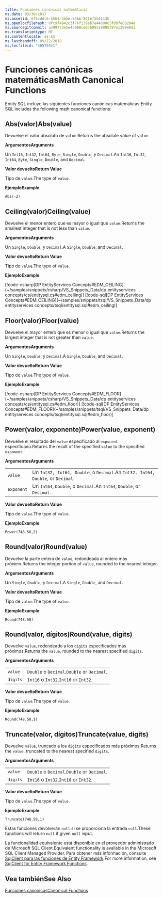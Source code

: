 ```yaml
---
title: Funciones canónicas matemáticas
ms.date: 03/30/2017
ms.assetid: 6f6cddc6-b561-4ebe-84b6-841ef5b4113b
ms.openlocfilehash: 0fc9f4942c3f76f139ab7e4400005f0bfe80204e
ms.sourcegitcommit: ad99773e5e45068ce03b99518008397e1299e0d1
ms.translationtype: MT
ms.contentlocale: es-ES
ms.lasthandoff: 09/22/2018
ms.locfileid: "46579341"
---
```

# <a name="math-canonical-functions"></a><span data-ttu-id="12038-102">Funciones canónicas matemáticas</span><span class="sxs-lookup"><span data-stu-id="12038-102">Math Canonical Functions</span></span>

<span data-ttu-id="12038-103">Entity SQL incluye las siguientes funciones canónicas matemáticas:</span><span class="sxs-lookup"><span data-stu-id="12038-103">Entity SQL includes the following math canonical functions:</span></span>
  
## <a name="absvalue"></a><span data-ttu-id="12038-104">Abs(valor)</span><span class="sxs-lookup"><span data-stu-id="12038-104">Abs(value)</span></span>

<span data-ttu-id="12038-105">Devuelve el valor absoluto de `value`.</span><span class="sxs-lookup"><span data-stu-id="12038-105">Returns the absolute value of `value`.</span></span>

<span data-ttu-id="12038-106">**Argumentos**</span><span class="sxs-lookup"><span data-stu-id="12038-106">**Arguments**</span></span>

<span data-ttu-id="12038-107">Un `Int16`, `Int32`, `Int64`, `Byte`, `Single`, `Double`, y `Decimal`.</span><span class="sxs-lookup"><span data-stu-id="12038-107">An `Int16`, `Int32`, `Int64`, `Byte`, `Single`, `Double`, and `Decimal`.</span></span>

<span data-ttu-id="12038-108">**Valor devuelto**</span><span class="sxs-lookup"><span data-stu-id="12038-108">**Return Value**</span></span>

<span data-ttu-id="12038-109">Tipo de `value`.</span><span class="sxs-lookup"><span data-stu-id="12038-109">The type of `value`.</span></span>

<span data-ttu-id="12038-110">**Ejemplo**</span><span class="sxs-lookup"><span data-stu-id="12038-110">**Example**</span></span>

`Abs(-2)`

## <a name="ceilingvalue"></a><span data-ttu-id="12038-111">Ceiling(valor)</span><span class="sxs-lookup"><span data-stu-id="12038-111">Ceiling(value)</span></span>

<span data-ttu-id="12038-112">Devuelve el menor entero que es mayor o igual que `value`.</span><span class="sxs-lookup"><span data-stu-id="12038-112">Returns the smallest integer that is not less than `value`.</span></span>

<span data-ttu-id="12038-113">**Argumentos**</span><span class="sxs-lookup"><span data-stu-id="12038-113">**Arguments**</span></span>

<span data-ttu-id="12038-114">Un `Single`, `Double`, y `Decimal`.</span><span class="sxs-lookup"><span data-stu-id="12038-114">A `Single`, `Double`, and `Decimal`.</span></span>

<span data-ttu-id="12038-115">**Valor devuelto**</span><span class="sxs-lookup"><span data-stu-id="12038-115">**Return Value**</span></span>

<span data-ttu-id="12038-116">Tipo de `value`.</span><span class="sxs-lookup"><span data-stu-id="12038-116">The type of `value`.</span></span>

<span data-ttu-id="12038-117">**Ejemplo**</span><span class="sxs-lookup"><span data-stu-id="12038-117">**Example**</span></span>

[!code-csharp[DP EntityServices Concepts#EDM_CEILING](~/samples/snippets/csharp/VS_Snippets_Data/dp entityservices concepts/cs/entitysql.cs#edm_ceiling)]
[!code-sql[DP EntityServices Concepts#EDM_CEILING](~/samples/snippets/tsql/VS_Snippets_Data/dp entityservices concepts/tsql/entitysql.sql#edm_ceiling)]

## <a name="floorvalue"></a><span data-ttu-id="12038-118">Floor(valor)</span><span class="sxs-lookup"><span data-stu-id="12038-118">Floor(value)</span></span>

<span data-ttu-id="12038-119">Devuelve el mayor entero que es menor o igual que `value`.</span><span class="sxs-lookup"><span data-stu-id="12038-119">Returns the largest integer that is not greater than `value`.</span></span>

<span data-ttu-id="12038-120">**Argumentos**</span><span class="sxs-lookup"><span data-stu-id="12038-120">**Arguments**</span></span>

<span data-ttu-id="12038-121">Un `Single`, `Double`, y `Decimal`.</span><span class="sxs-lookup"><span data-stu-id="12038-121">A `Single`, `Double`, and `Decimal`.</span></span>

<span data-ttu-id="12038-122">**Valor devuelto**</span><span class="sxs-lookup"><span data-stu-id="12038-122">**Return Value**</span></span>

<span data-ttu-id="12038-123">Tipo de `value`.</span><span class="sxs-lookup"><span data-stu-id="12038-123">The type of `value`.</span></span>

<span data-ttu-id="12038-124">**Ejemplo**</span><span class="sxs-lookup"><span data-stu-id="12038-124">**Example**</span></span>

[!code-csharp[DP EntityServices Concepts#EDM_FLOOR](~/samples/snippets/csharp/VS_Snippets_Data/dp entityservices concepts/cs/entitysql.cs#edm_floor)]
[!code-sql[DP EntityServices Concepts#EDM_FLOOR](~/samples/snippets/tsql/VS_Snippets_Data/dp entityservices concepts/tsql/entitysql.sql#edm_floor)]

## <a name="powervalue-exponent"></a><span data-ttu-id="12038-125">Power(valor, exponente)</span><span class="sxs-lookup"><span data-stu-id="12038-125">Power(value, exponent)</span></span>

<span data-ttu-id="12038-126">Devuelve el resultado del `value` especificado al `exponent` especificado.</span><span class="sxs-lookup"><span data-stu-id="12038-126">Returns the result of the specified `value` to the specified `exponent`.</span></span>

<span data-ttu-id="12038-127">**Argumentos**</span><span class="sxs-lookup"><span data-stu-id="12038-127">**Arguments**</span></span>

|  |  |
|--|--|
|`value` | <span data-ttu-id="12038-128">Un `Int32, Int64, Double`, o `Decimal`.</span><span class="sxs-lookup"><span data-stu-id="12038-128">An `Int32, Int64, Double`, or `Decimal`.</span></span> |
|`exponent` | <span data-ttu-id="12038-129">Un `Int64`, `Double`, o `Decimal`.</span><span class="sxs-lookup"><span data-stu-id="12038-129">An `Int64`, `Double`, or `Decimal`.</span></span> |

<span data-ttu-id="12038-130">**Valor devuelto**</span><span class="sxs-lookup"><span data-stu-id="12038-130">**Return Value**</span></span>

<span data-ttu-id="12038-131">Tipo de `value`.</span><span class="sxs-lookup"><span data-stu-id="12038-131">The type of `value`.</span></span>

<span data-ttu-id="12038-132">**Ejemplo**</span><span class="sxs-lookup"><span data-stu-id="12038-132">**Example**</span></span>

`Power(748.58,2)`

## <a name="roundvalue"></a><span data-ttu-id="12038-133">Round(valor)</span><span class="sxs-lookup"><span data-stu-id="12038-133">Round(value)</span></span>

<span data-ttu-id="12038-134">Devuelve la parte entera de `value`, redondeada al entero más próximo.</span><span class="sxs-lookup"><span data-stu-id="12038-134">Returns the integer portion of `value`, rounded to the nearest integer.</span></span>

<span data-ttu-id="12038-135">**Argumentos**</span><span class="sxs-lookup"><span data-stu-id="12038-135">**Arguments**</span></span>

<span data-ttu-id="12038-136">Un `Single`, `Double`, y `Decimal`.</span><span class="sxs-lookup"><span data-stu-id="12038-136">A `Single`, `Double`, and `Decimal`.</span></span>

<span data-ttu-id="12038-137">**Valor devuelto**</span><span class="sxs-lookup"><span data-stu-id="12038-137">**Return Value**</span></span>

<span data-ttu-id="12038-138">Tipo de `value`.</span><span class="sxs-lookup"><span data-stu-id="12038-138">The type of `value`.</span></span>

<span data-ttu-id="12038-139">**Ejemplo**</span><span class="sxs-lookup"><span data-stu-id="12038-139">**Example**</span></span>

`Round(748.58)`

## <a name="roundvalue-digits"></a><span data-ttu-id="12038-140">Round(valor, dígitos)</span><span class="sxs-lookup"><span data-stu-id="12038-140">Round(value, digits)</span></span>

<span data-ttu-id="12038-141">Devuelve `value`, redondeado a los `digits` especificados más próximos.</span><span class="sxs-lookup"><span data-stu-id="12038-141">Returns the `value`, rounded to the nearest specified `digits`.</span></span>

<span data-ttu-id="12038-142">**Argumentos**</span><span class="sxs-lookup"><span data-stu-id="12038-142">**Arguments**</span></span>

|  |  |
|--|--|
|`value`|<span data-ttu-id="12038-143">`Double` o `Decimal`.</span><span class="sxs-lookup"><span data-stu-id="12038-143">`Double` or `Decimal`.</span></span>|
|`digits`|<span data-ttu-id="12038-144">`Int16` o `Int32`.</span><span class="sxs-lookup"><span data-stu-id="12038-144">`Int16` or `Int32`.</span></span>|

<span data-ttu-id="12038-145">**Valor devuelto**</span><span class="sxs-lookup"><span data-stu-id="12038-145">**Return Value**</span></span>

<span data-ttu-id="12038-146">Tipo de `value`.</span><span class="sxs-lookup"><span data-stu-id="12038-146">The type of `value`.</span></span>

<span data-ttu-id="12038-147">**Ejemplo**</span><span class="sxs-lookup"><span data-stu-id="12038-147">**Example**</span></span>

`Round(748.58,1)`

## <a name="truncatevalue-digits"></a><span data-ttu-id="12038-148">Truncate(valor, dígitos)</span><span class="sxs-lookup"><span data-stu-id="12038-148">Truncate(value, digits)</span></span>

<span data-ttu-id="12038-149">Devuelve `value`, truncado a los `digits` especificados más próximos.</span><span class="sxs-lookup"><span data-stu-id="12038-149">Returns the `value`, truncated to the nearest specified `digits`.</span></span>

<span data-ttu-id="12038-150">**Argumentos**</span><span class="sxs-lookup"><span data-stu-id="12038-150">**Arguments**</span></span>

|  |  |
|--|--|
|`value`|<span data-ttu-id="12038-151">`Double` o `Decimal`.</span><span class="sxs-lookup"><span data-stu-id="12038-151">`Double` or `Decimal`.</span></span>|
|`digits`|<span data-ttu-id="12038-152">`Int16` o `Int32`.</span><span class="sxs-lookup"><span data-stu-id="12038-152">`Int16` or `Int32`.</span></span>|

<span data-ttu-id="12038-153">**Valor devuelto**</span><span class="sxs-lookup"><span data-stu-id="12038-153">**Return Value**</span></span>

<span data-ttu-id="12038-154">Tipo de `value`.</span><span class="sxs-lookup"><span data-stu-id="12038-154">The type of `value`.</span></span>

<span data-ttu-id="12038-155">**Ejemplo**</span><span class="sxs-lookup"><span data-stu-id="12038-155">**Example**</span></span>

`Truncate(748.58,1)`  
  
 <span data-ttu-id="12038-156">Estas funciones devolverán `null` si se proporciona la entrada `null`.</span><span class="sxs-lookup"><span data-stu-id="12038-156">These functions will return `null` if given `null` input.</span></span>  
  
 <span data-ttu-id="12038-157">La funcionalidad equivalente está disponible en el proveedor administrado de Microsoft SQL Client.</span><span class="sxs-lookup"><span data-stu-id="12038-157">Equivalent functionality is available in the Microsoft SQL Client Managed Provider.</span></span> <span data-ttu-id="12038-158">Para obtener más información, consulte [SqlClient para las funciones de Entity Framework](../../../../../../docs/framework/data/adonet/ef/sqlclient-for-ef-functions.md).</span><span class="sxs-lookup"><span data-stu-id="12038-158">For more information, see [SqlClient for Entity Framework Functions](../../../../../../docs/framework/data/adonet/ef/sqlclient-for-ef-functions.md).</span></span>  
  
## <a name="see-also"></a><span data-ttu-id="12038-159">Vea también</span><span class="sxs-lookup"><span data-stu-id="12038-159">See Also</span></span>  
 [<span data-ttu-id="12038-160">Funciones canónicas</span><span class="sxs-lookup"><span data-stu-id="12038-160">Canonical Functions</span></span>](../../../../../../docs/framework/data/adonet/ef/language-reference/canonical-functions.md)
